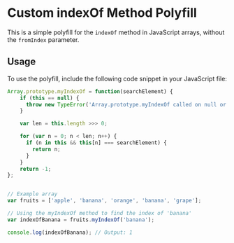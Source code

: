 # Custom indexOf Method Polyfill

This is a simple polyfill for the `indexOf` method in JavaScript arrays, without the `fromIndex` parameter.

## Usage

To use the polyfill, include the following code snippet in your JavaScript file:

```javascript
Array.prototype.myIndexOf = function(searchElement) {
    if (this == null) {
      throw new TypeError('Array.prototype.myIndexOf called on null or undefined');
    }

    var len = this.length >>> 0;

    for (var n = 0; n < len; n++) {
      if (n in this && this[n] === searchElement) {
        return n;
      }
    }
    return -1;
};


// Example array
var fruits = ['apple', 'banana', 'orange', 'banana', 'grape'];

// Using the myIndexOf method to find the index of 'banana'
var indexOfBanana = fruits.myIndexOf('banana');

console.log(indexOfBanana); // Output: 1

